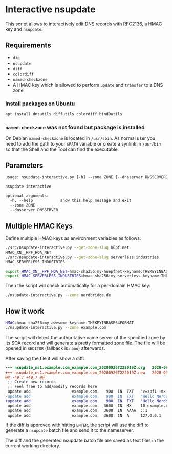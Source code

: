 # Interactive nsupdate

This script allows to interactively edit DNS records
with [RFC2136](https://tools.ietf.org/html/rfc2136),
a HMAC key and `nsupdate`.

## Requirements

- `dig`
- `nsupdate`
- `diff`
- `colordiff`
- `named-checkzone`
- A HMAC key which is allowed to perform `update` and `transfer` to a DNS zone

### Install packages on Ubuntu

```sh
apt install dnsutils diffutils colordiff bind9utils
```

### `named-checkzone` was not found but package is installed

On Debian `named-checkzone` is located in `/usr/sbin`. As normal user
you need to add the path to your `$PATH` variable or create a synlink
in `/usr/bin` so that the Shell and the Tool can find the executable.

## Parameters

```txt
usage: nsupdate-interactive.py [-h] --zone ZONE [--dnsserver DNSSERVER]

nsupdate-interactive

optional arguments:
  -h, --help            show this help message and exit
  --zone ZONE
  --dnsserver DNSSERVER
```

## Multiple HMAC Keys

Define multiple HMAC keys as environment variables as follows:

```sh
./src/nsupdate-interactive.py --get-zone-slug hüpf.net
HMAC_XN__HPF_HOA_NET
./src/nsupdate-interactive.py --get-zone-slug serverless.industries
HMAC_SERVERLESS_INDUSTRIES
```

```sh
export HMAC_XN__HPF_HOA_NET=hmac-sha256:my-huepfnet-keyname:THEKEYINBASE64FORMAT
export HMAC_SERVERLESS_INDUSTRIES=hmac-sha256:my-serverless-keyname:THEKEYINBASE64FORMAT
```

Then the script will check automatically for a per-domain HMAC key:

```sh
./nsupdate-interactive.py --zone nerdbridge.de
```

## How it work

```sh
HMAC=hmac-sha256:my-awesome-keyname:THEKEYINBASE64FORMAT
./nsupdate-interactive.py --zone example.com
```

The script will detect the authoritative name server of the specified
zone by its SOA record and will generate a pretty formatted zone file.
The file will be opened in `$EDITOR` (fallback is `nano`) afterwards.

After saving the file it will show a diff:

```diff
--- nsupdate_ns1.example.com_example.com_20200926T222019Z.org	2020-09-26 22:20:19.369097326 +0200
+++ nsupdate_ns1.example.com_example.com_20200926T222019Z.new	2020-09-26 22:20:33.768947883 +0200
@@ -49,7 +49,7 @@
 ;; Create new records
 ;; Feel free to add/modify records here
 update add                  example.com.   900  IN  TXT   "v=spf1 +mx -all"
-update add                  example.com.   900  IN  TXT   "Hello Nerds, how are you going?"
+update add                  example.com.   900  IN  TXT   "Hello Nerds, how are you going? :-)"
 update add                  example.com.  3600  IN  MX    10 example.com.
 update add                  example.com.  3600  IN  AAAA  ::1
 update add                  example.com.  3600  IN  A     127.0.0.1
```

If the diff is approved with hitting `ENTER`, the script will use
the diff to generate a `nsupdate` batch file and send it to
the nameserver.

The diff and the generated nsupdate batch file are saved as text files
in the current working directory.
